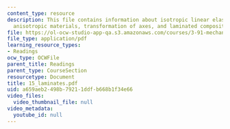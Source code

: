 ```yaml
---
content_type: resource
description: This file contains information about isotropic linear elastic materials,
  anisotropic materials, transformation of axes, and laminated composite plates.
file: https://ol-ocw-studio-app-qa.s3.amazonaws.com/courses/3-91-mechanical-behavior-of-plastics-spring-2007/a659aeb2498b79211ddfb668b1f34e66_15_laminates.pdf
file_type: application/pdf
learning_resource_types:
- Readings
ocw_type: OCWFile
parent_title: Readings
parent_type: CourseSection
resourcetype: Document
title: 15_laminates.pdf
uid: a659aeb2-498b-7921-1ddf-b668b1f34e66
video_files:
  video_thumbnail_file: null
video_metadata:
  youtube_id: null
---
```


